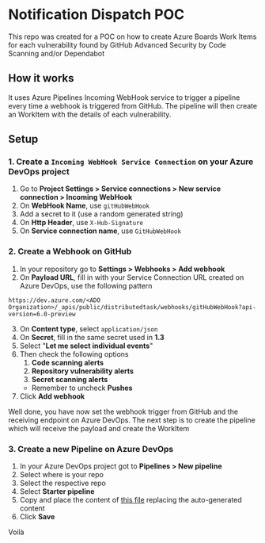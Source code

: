 # Notification Dispatch POC

This repo was created for a POC on how to create Azure Boards Work Items for each vulnerability found by GitHub Advanced Security by Code Scanning and/or Dependabot

## How it works

It uses Azure Pipelines Incoming WebHook service to trigger a pipeline every time a webhook is triggered from GitHub. The pipeline will then create an WorkItem with the details of each vulnerability.

## Setup

### 1. Create a `Incoming WebHook Service Connection` on your Azure DevOps project

1. Go to **Project Settings > Service connections > New service connection > Incoming WebHook**
2. On **WebHook Name**, use `gitHubWebHook`
3. Add a secret to it (use a random generated string)
4. On **Http Header**, use `X-Hub-Signature`
5. On **Service connection name**, use `GitHubWebHook`

### 2. Create a Webhook on GitHub

1. In your repository go to **Settings > Webhooks > Add webhook**
2. On **Payload URL**, fill in with your Service Connection URL created on Azure DevOps, use the following pattern 

```
https://dev.azure.com/<ADO Organization>/_apis/public/distributedtask/webhooks/gitHubWebHook?api-version=6.0-preview
```

3. On **Content type**, select `application/json`
4. On **Secret**, fill in the same secret used in **1.3**
5. Select "**Let me select individual events**"
6. Then check the following options
   1. **Code scanning alerts**
   2. **Repository vulnerability alerts**
   3. **Secret scanning alerts**
   * Remember to uncheck **Pushes**
7. Click **Add webhook**

Well done, you have now set the webhook trigger from GitHub and the receiving endpoint on Azure DevOps. The next step is to create the pipeline which will receive the payload and create the WorkItem

### 3. Create a new Pipeline on Azure DevOps

1. In your Azure DevOps project got to **Pipelines > New pipeline**
2. Select where is your repo
3. Select the respective repo
4. Select **Starter pipeline**
5. Copy and place the content of [this file](https://github.com/colinsalmcorner/notification-dispatch-poc/blob/main/pipelines/webhook.yml) replacing the auto-generated content
6. Click **Save**

Voilà
